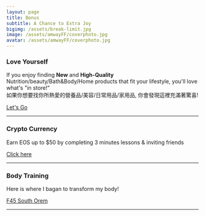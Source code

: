 ```yaml
---
layout: page
title: Bonus
subtitle: A Chance to Extra Joy
bigimg: /assets/break-limit.jpg
image: /assets/amwayFF/coverphoto.jpg
avatar: /assets/amwayFF/coverphoto.jpg
---
```



### Love Yourself

If you enjoy finding <b>New</b> and <b>High-Quality</b> Nutrition/beauty/Bath&Body/Home products that fit your lifestyle, you'll love what's "in store!"  
如果你想要找你所熱愛的營養品/美容/日常用品/家用品, 你會發現這裡充滿著驚喜!  

[Let's Go]

---

### Crypto Currency
Earn EOS up to $50 by completing 3 minutes lessons & inviting friends 

[Click here]

---

### Body Training
Here is where I bagan to transform my body! 

[F45 South Orem]

---

[F45 South Orem]: https://f45training.com/southorem/home  
[Let's Go]: https://www.amway.com/tomyhhc  
[Click here]: https://coinbase.com/earn/eos/invite/d8q013zn
